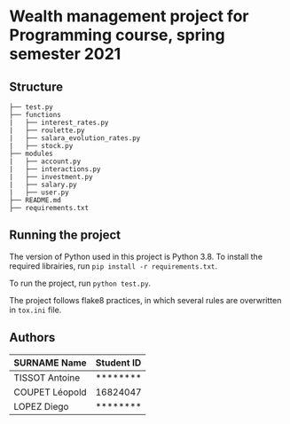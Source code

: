 # Wealth management project for Programming course, spring semester 2021

## Structure

```
├── test.py                         
├── functions
|   ├── interest_rates.py           
|   ├── roulette.py                 
|   ├── salara_evolution_rates.py
|   ├── stock.py
├── modules 
|   ├── account.py
|   ├── interactions.py
|   ├── investment.py
|   ├── salary.py
|   ├── user.py
├── README.md
├── requirements.txt
```

## Running the project

The version of Python used in this project is Python 3.8.
To install the required librairies, run `pip install -r requirements.txt`.

To run the project, run `python test.py`.

The project follows flake8 practices, in which several rules are overwritten in `tox.ini` file.

## Authors

| SURNAME Name    | Student ID |
| --------------- | ---------- |
| TISSOT Antoine  |  ********  |
| COUPET Léopold  |  16824047  |
| LOPEZ Diego     |  ********  |
